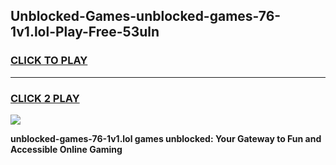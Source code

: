 
## Unblocked-Games-unblocked-games-76-1v1.lol-Play-Free-53uln
<h3>
<a href="https://premium76.site?title=unblocked-games-76-1v1.lol&ref=23A">CLICK TO PLAY</a></h3>
<hr>

<h3>
<a href="https://premium76.site?title=unblocked-games-76-1v1.lol&ref=23A">CLICK 2 PLAY</a>
  
</h3>

<a href="https://premium76.site?title=unblocked-games-76-1v1.lol&ref=23A"><img src="https://clearcache.store/games.png"></a>


**unblocked-games-76-1v1.lol games unblocked: Your Gateway to Fun and Accessible Online Gaming**
